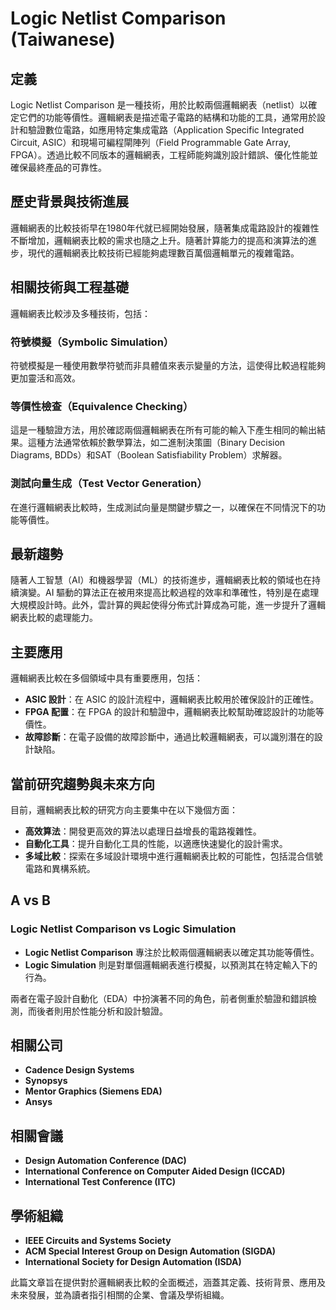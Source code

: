 # Logic Netlist Comparison (Taiwanese)

## 定義
Logic Netlist Comparison 是一種技術，用於比較兩個邏輯網表（netlist）以確定它們的功能等價性。邏輯網表是描述電子電路的結構和功能的工具，通常用於設計和驗證數位電路，如應用特定集成電路（Application Specific Integrated Circuit, ASIC）和現場可編程閘陣列（Field Programmable Gate Array, FPGA）。透過比較不同版本的邏輯網表，工程師能夠識別設計錯誤、優化性能並確保最終產品的可靠性。

## 歷史背景與技術進展
邏輯網表的比較技術早在1980年代就已經開始發展，隨著集成電路設計的複雜性不斷增加，邏輯網表比較的需求也隨之上升。隨著計算能力的提高和演算法的進步，現代的邏輯網表比較技術已經能夠處理數百萬個邏輯單元的複雜電路。

## 相關技術與工程基礎
邏輯網表比較涉及多種技術，包括：

### 符號模擬（Symbolic Simulation）
符號模擬是一種使用數學符號而非具體值來表示變量的方法，這使得比較過程能夠更加靈活和高效。

### 等價性檢查（Equivalence Checking）
這是一種驗證方法，用於確認兩個邏輯網表在所有可能的輸入下產生相同的輸出結果。這種方法通常依賴於數學算法，如二進制決策圖（Binary Decision Diagrams, BDDs）和SAT（Boolean Satisfiability Problem）求解器。

### 測試向量生成（Test Vector Generation）
在進行邏輯網表比較時，生成測試向量是關鍵步驟之一，以確保在不同情況下的功能等價性。

## 最新趨勢
隨著人工智慧（AI）和機器學習（ML）的技術進步，邏輯網表比較的領域也在持續演變。AI 驅動的算法正在被用來提高比較過程的效率和準確性，特別是在處理大規模設計時。此外，雲計算的興起使得分佈式計算成為可能，進一步提升了邏輯網表比較的處理能力。

## 主要應用
邏輯網表比較在多個領域中具有重要應用，包括：

- **ASIC 設計**：在 ASIC 的設計流程中，邏輯網表比較用於確保設計的正確性。
- **FPGA 配置**：在 FPGA 的設計和驗證中，邏輯網表比較幫助確認設計的功能等價性。
- **故障診斷**：在電子設備的故障診斷中，通過比較邏輯網表，可以識別潛在的設計缺陷。

## 當前研究趨勢與未來方向
目前，邏輯網表比較的研究方向主要集中在以下幾個方面：

- **高效算法**：開發更高效的算法以處理日益增長的電路複雜性。
- **自動化工具**：提升自動化工具的性能，以適應快速變化的設計需求。
- **多域比較**：探索在多域設計環境中進行邏輯網表比較的可能性，包括混合信號電路和異構系統。

## A vs B
### Logic Netlist Comparison vs Logic Simulation
- **Logic Netlist Comparison** 專注於比較兩個邏輯網表以確定其功能等價性。
- **Logic Simulation** 則是對單個邏輯網表進行模擬，以預測其在特定輸入下的行為。

兩者在電子設計自動化（EDA）中扮演著不同的角色，前者側重於驗證和錯誤檢測，而後者則用於性能分析和設計驗證。

## 相關公司
- **Cadence Design Systems**
- **Synopsys**
- **Mentor Graphics (Siemens EDA)**
- **Ansys**

## 相關會議
- **Design Automation Conference (DAC)**
- **International Conference on Computer Aided Design (ICCAD)**
- **International Test Conference (ITC)**

## 學術組織
- **IEEE Circuits and Systems Society**
- **ACM Special Interest Group on Design Automation (SIGDA)**
- **International Society for Design Automation (ISDA)**

此篇文章旨在提供對於邏輯網表比較的全面概述，涵蓋其定義、技術背景、應用及未來發展，並為讀者指引相關的企業、會議及學術組織。